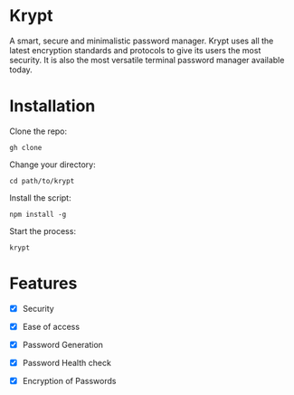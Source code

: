 # Krypt
 A smart, secure and minimalistic password manager. Krypt uses all the latest encryption standards and protocols to give its users the most security. It is also the most versatile terminal password manager available today.

# Installation

Clone the repo:

```
gh clone
```

Change your directory:

```
cd path/to/krypt
```

Install the script:

```
npm install -g
```

Start the process:

```
krypt
```

# Features

- [x] Security
- [x] Ease of access
- [x] Password Generation
- [x] Password Health check
- [x] Encryption of Passwords



